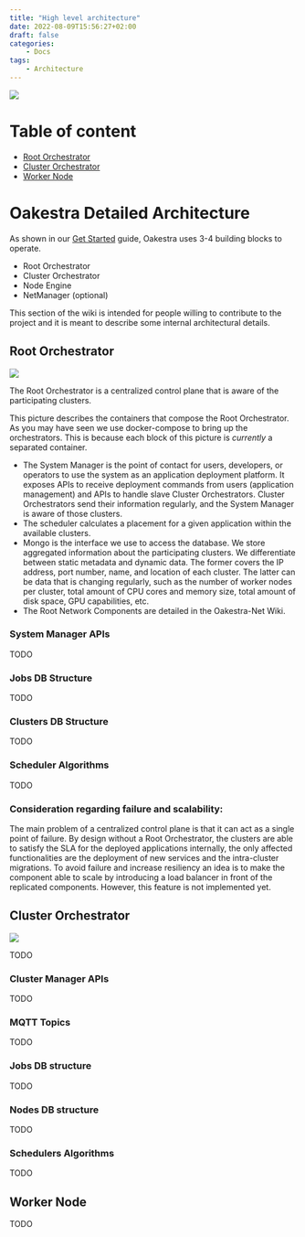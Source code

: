 ```yaml
---
title: "High level architecture"
date: 2022-08-09T15:56:27+02:00
draft: false
categories:
    - Docs
tags:
    - Architecture
---
```

![](/oakestra/wiki-banner-help.png)

# Table of content

- [Root Orchestrator](#root-orchestrator)
- [Cluster Orchestrator](#cluster-orchestrator)
- [Worker Node](#worker-node)

# Oakestra Detailed Architecture

As shown in our [Get Started](get-started.md) guide, Oakestra uses 3-4 building blocks to operate. 

* Root Orchestrator
* Cluster Orchestrator
* Node Engine
* NetManager (optional)

This section of the wiki is intended for people willing to contribute to the project and it is meant to describe some internal architectural details. 

## Root Orchestrator

![](/oakestra/RootArch.png)

The Root Orchestrator is a centralized control plane that is aware of the participating clusters.

This picture describes the containers that compose the Root Orchestrator. As you may have seen we use docker-compose to bring up the orchestrators. This is because each block of this picture is *currently* a separated container. 

- The System Manager is the point of contact for users, developers, or operators to use the system as an application deployment platform. It exposes APIs to receive deployment commands from users (application management) and APIs to handle slave Cluster Orchestrators. Cluster Orchestrators send their information
regularly, and the System Manager is aware of those clusters.
- The scheduler calculates a placement for a given application within the available clusters.
-  Mongo is the interface we use to access the database. We store aggregated information about the participating clusters. We differentiate between static metadata and dynamic data. The former covers the IP address, port number, name, and location of each cluster. The latter can be data that is
changing regularly, such as the number of worker nodes per cluster, total amount of CPU cores and memory size, total amount of disk space, GPU capabilities, etc.
-  The Root Network Components are detailed in the Oakestra-Net Wiki. 


### System Manager APIs

TODO

### Jobs DB Structure

TODO

### Clusters DB Structure

TODO

### Scheduler Algorithms

TODO

### Consideration regarding failure and scalability:

The main problem of a centralized control plane is that it can act as a single point of failure. By design without a Root Orchestrator, the clusters are able to satisfy the SLA for the deployed applications internally, the only affected functionalities are the deployment of new services and the intra-cluster migrations. To avoid failure and increase resiliency an idea is to make the component able to scale by introducing a load balancer in front of the replicated components. However, this feature is not implemented yet.


## Cluster Orchestrator

![](/oakestra/ClusterArch.png)

TODO

### Cluster Manager APIs

TODO

### MQTT Topics

TODO

### Jobs DB structure

TODO

### Nodes DB structure

TODO

### Schedulers Algorithms

TODO

## Worker Node

TODO


